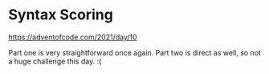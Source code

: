 Syntax Scoring
==============

https://adventofcode.com/2021/day/10

Part one is very straightforward once again.
Part two is direct as well, so not a huge challenge this day. :(